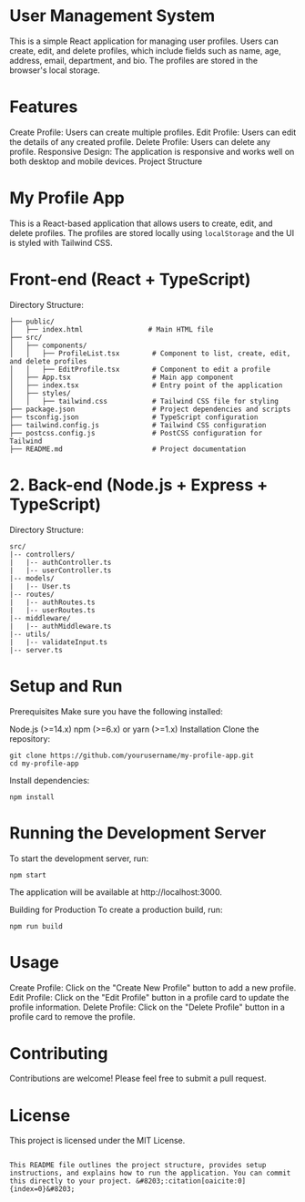 # User Management System
This is a simple React application for managing user profiles. Users can create, edit, and delete profiles, which include fields such as name, age, address, email, department, and bio. The profiles are stored in the browser's local storage.

# Features
Create Profile: Users can create multiple profiles.
Edit Profile: Users can edit the details of any created profile.
Delete Profile: Users can delete any profile.
Responsive Design: The application is responsive and works well on both desktop and mobile devices.
Project Structure

# My Profile App

This is a React-based application that allows users to create, edit, and delete profiles. The profiles are stored locally using `localStorage` and the UI is styled with Tailwind CSS.

# Front-end (React + TypeScript)
Directory Structure:

```plaintext
├── public/
│   ├── index.html                # Main HTML file
├── src/
│   ├── components/
│   │   ├── ProfileList.tsx        # Component to list, create, edit, and delete profiles
│   │   ├── EditProfile.tsx        # Component to edit a profile
│   ├── App.tsx                    # Main app component
│   ├── index.tsx                  # Entry point of the application
│   ├── styles/
│   │   ├── tailwind.css           # Tailwind CSS file for styling
├── package.json                   # Project dependencies and scripts
├── tsconfig.json                  # TypeScript configuration
├── tailwind.config.js             # Tailwind CSS configuration
├── postcss.config.js              # PostCSS configuration for Tailwind
├── README.md                      # Project documentation
```

# 2. Back-end (Node.js + Express + TypeScript)
Directory Structure:

```
src/
|-- controllers/
|   |-- authController.ts
|   |-- userController.ts
|-- models/
|   |-- User.ts
|-- routes/
|   |-- authRoutes.ts
|   |-- userRoutes.ts
|-- middleware/
|   |-- authMiddleware.ts
|-- utils/
|   |-- validateInput.ts
|-- server.ts
```
# Setup and Run
Prerequisites
Make sure you have the following installed:

Node.js (>=14.x)
npm (>=6.x) or yarn (>=1.x)
Installation
Clone the repository:
```
git clone https://github.com/yourusername/my-profile-app.git
cd my-profile-app
```
Install dependencies:
```
npm install
```
# Running the Development Server
To start the development server, run:
```
npm start
```
The application will be available at http://localhost:3000.

Building for Production
To create a production build, run:
```
npm run build

```
# Usage
Create Profile: Click on the "Create New Profile" button to add a new profile.
Edit Profile: Click on the "Edit Profile" button in a profile card to update the profile information.
Delete Profile: Click on the "Delete Profile" button in a profile card to remove the profile.
# Contributing
Contributions are welcome! Please feel free to submit a pull request.

# License
This project is licensed under the MIT License.
```

This README file outlines the project structure, provides setup instructions, and explains how to run the application. You can commit this directly to your project. &#8203;:citation[oaicite:0]{index=0}&#8203;
```
<h1 style="text-align: center; display: flex; justify-content: center; align-items: center; height: 100vh;">
    Happy Coding! 🤝
</h1>

